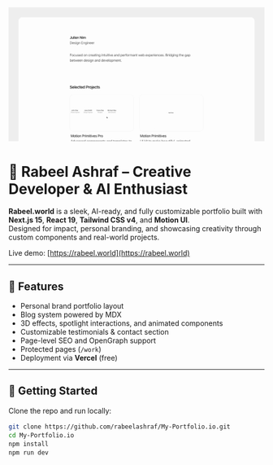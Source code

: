 ![Cover image representing Rabeel, a personal website template](public/cover.jpg)

# 🍨 Rabeel Ashraf – Creative Developer & AI Enthusiast

**Rabeel.world** is a sleek, AI-ready, and fully customizable portfolio built with **Next.js 15**, **React 19**, **Tailwind CSS v4**, and **Motion UI**.  
Designed for impact, personal branding, and showcasing creativity through custom components and real-world projects.

Live demo: [https://rabeel.world](https://rabeel.world)

---

## 🧠 Features

- Personal brand portfolio layout  
- Blog system powered by MDX  
- 3D effects, spotlight interactions, and animated components  
- Customizable testimonials & contact section  
- Page-level SEO and OpenGraph support  
- Protected pages (`/work`)  
- Deployment via **Vercel** (free)

---

## 🚀 Getting Started

Clone the repo and run locally:

```bash
git clone https://github.com/rabeelashraf/My-Portfolio.io.git
cd My-Portfolio.io
npm install
npm run dev
